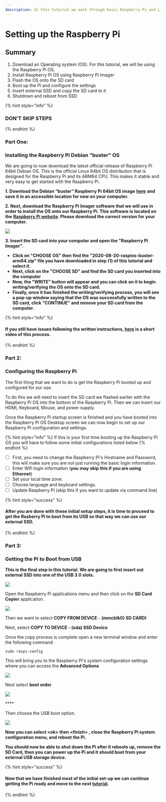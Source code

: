 ```yaml
---
description: In this tutorial we walk through basic Raspberry Pi and Linux Set Up
---
```


# Setting up the Raspberry Pi

## Summary <a id="h.vrhvb96nxxe9"></a>

1. Download an Operating system \(OS\). For this tutorial, we will be using the Raspberry Pi OS.
2. Install Raspberry Pi OS using Raspberry Pi Imager 
3. Flash the OS onto the SD card
4. Boot up the Pi and configure the settings 
5. Insert external SSD and copy the SD card to it
6. Shutdown and reboot from SSD



{% hint style="info" %}
### DON’T SKIP STEPS
{% endhint %}

### **Part One:**

### Installing the Raspberry Pi Debian "buster" OS <a id="h.lpv6ciisjqp3"></a>

We are going to now download the latest official release of Raspberry Pi 64bit Debian OS. This is the official Linux 64bit OS distribution that is designed for the Raspberry Pi and its ARM64 CPU. This makes it stable and very easy to get started with the Raspberry Pi.

**1. Download the Debian “buster” Raspberry Pi 64bit OS image** [**here**](https://downloads.raspberrypi.org/raspios_arm64/images/raspios_arm64-2020-08-24/2020-08-20-raspios-buster-arm64.zip) **and save it in an accessible location for now on your computer.**  


**2. Next, download the Raspberry Pi Imager software that we will use in order to install the OS onto our  Raspberry Pi. This software is located on the** [**Raspberry Pi website**](https://www.raspberrypi.org/software/)**. Please download the correct version for your computer.** 

![](../../.gitbook/assets/screen-shot-2021-03-12-at-5.36.30-pm.png)

 **3. Insert the SD card into your computer and open the "Raspberry Pi Imager".**

*  **Click on "CHOOSE OS"  then find the "2020-08-20-raspios-buster-arm64.zip" file you have downloaded in step \(1\) of this tutorial and select it.** 
* **Next, click on the "CHOOSE SD" and find the SD card you inserted into the computer** 
* **Now, the "WRITE" button will appear and you can click on it to begin writing/verifying the OS onto the SD card.**  
* **Finally, once it has finished the writing/verifying process, you will see a pop-up window saying that the OS was successfully written to the SD card, click "CONTINUE" and remove your SD card from the computer.** 

{% hint style="info" %}
#### **If you still have issues following the written instructions,** [**here**](https://www.youtube.com/watch?v=J024soVgEeM) **is a short video of this process.**
{% endhint %}

### Part 2:

### Configuring the Raspberry Pi

The first thing that we want to do is get the Raspberry Pi booted up and configured for our use.

To do this we will need to insert the SD card we flashed earlier with the Raspberry Pi OS into the bottom of the Raspberry Pi. Then we can insert our HDMI, Keyboard, Mouse, and power supply.

Once the Raspberry Pi startup screen is finished and you have booted into the Raspberry Pi OS Desktop screen we can now begin to set up our Raspberry Pi configuration and settings.

{% hint style="info" %}
If this is your first time booting up the Raspberry Pi OS you will have to follow some initial configurations listed below
{% endhint %}

* [ ] First, you need to change the Raspberry Pi's Hostname and Password, this will make sure you are not just running the basic login information.
* [ ] Enter Wifi login information \(**you** **may** **skip this if you are using Ethernet**\)
* [ ] Set your local time zone.
* [ ] Choose language and keyboard settings.
* [ ] Update Raspberry Pi \(skip this if you want to update via command line\)

{% hint style="success" %}
#### After you are done with these initial setup steps, it is time to proceed to get the Rasberry Pi to boot from its USB so that way we can use our external SSD. 
{% endhint %}

### Part 3:

### Getting the Pi to Boot from USB

**This is the final step in this tutorial. We are going to first insert out external SSD into one of the USB 3.0 slots.**  

![](../../.gitbook/assets/pi4.jpeg)

Open the Raspberry Pi applications menu and then click on the **SD Card Copier** application.

![](../../.gitbook/assets/screen-shot-2021-03-29-at-9.11.39-pm.png)

Then we want to select **COPY FROM DEVICE** - **\(mmcblk0\) SD CARD\)** 

Next, select **COPY TO DEVICE - \(sda\) SSD Device**

Once the copy process is complete open a new terminal window and enter the following command

```text
sudo raspi-config
```

This will bring you to the Raspberry Pi's system configuration settings where you can access the **Advanced Options**

![](../../.gitbook/assets/screen-shot-2021-03-29-at-10.13.19-pm.png)

Next select **boot order**

![](../../.gitbook/assets/screen-shot-2021-03-29-at-10.13.40-pm.png)

\*\*\*\*

Then choose the USB boot option.

![](../../.gitbook/assets/screen-shot-2021-03-29-at-10.14.05-pm.png)

**Now you can select &lt;ok&gt; then &lt;finish&gt; , close the Raspberry Pi system configuration menu, and reboot the Pi.**

**You should now be able to shut down the Pi after it reboots up, remove the SD Card, then you can power up the Pi and it should boot from your external USB storage device.** 

{% hint style="success" %}
#### Now that we have finished most of the initial set-up we can continue getting the Pi ready and move to the next [tutorial](tutorial-2-testnet.md).
{% endhint %}

#### 



